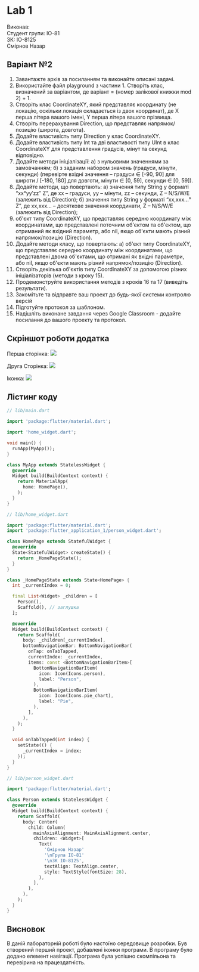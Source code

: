 # Lab 1

Виконав: <br/>
Студент групи: ІО-81 <br/>
ЗК: ІО-8125 <br/>
Смірнов Назар <br/>

## Варіант №2

1. Завантажте архів за посиланням та виконайте описані задачі.
2. Використайте файл playground з частини 1. Створіть клас, визначений за варіантом, де варіант = (номер залікової книжки mod 2) + 1.
3. Створіть клас CoordinateXY, який представляє координату (не локацію, оскільки локація складається із двох координат), де X перша літера вашого імені, Y перша літера вашого прізвища.
4. Створіть перерахування Direction, що представляє напрямок/позицію (широта, довгота).
5. Додайте властивість типу Direction у клас CoordinateXY.
6. Додайте властивість типу Int та дві властивості типу UInt в клас CoordinateXY для представлення градусів, мінут та секунд відповідно.
7. Додайте методи ініціалізації:
   a) з нульовими значеннями за замовчанням;
   б) з заданим набором значень (градуси, мінути, секунди) (перевірте вхідні значення – градуси ∈ [-90, 90] для широти / [-180, 180] для довготи, мінути ∈ [0, 59], секунди ∈ [0, 59]).
8. Додайте методи, що повертають:
   а) значення типу String у форматі “xx°yy′zz″ Z”, де xx – градуси, yy – мінути, zz – секунди, Z – N/S/W/E (залежить від Direction);
   б) значення типу String у форматі “xx,xxx...° Z”, де xx,xxx... – десяткове значення координати, Z – N/S/W/E (залежить від Direction);
9. об'єкт типу CoordinateXY, що представляє середню координату між координатами, що представлені поточним об'єктом та об'єктом, що отриманий як вхідний параметр, або nil, якщо об'єкти мають різний напрямок/позицію (Direction).
10. Додайте методи класу, що повертають:
    а) об'єкт типу CoordinateXY, що представляє середню координату між координатами, що представлені двома об'єктами, що отримані як вхідні параметри, або nil, якщо об'єкти мають різний напрямок/позицію (Direction).
11. Створіть декілька об'єктів типу CoordinateXY за допомогою різних ініціалізаторів (методи з кроку 15).
12. Продемонструйте використання методів з кроків 16 та 17 (виведіть результати).
13. Закомітьте та відправте ваш проект до будь-якої системи контролю версій
14. Підготуйте протокол за шаблоном.
15. Надішліть виконане завдання через Google Classroom - додайте посилання до вашого проекту та протокол.

## Скріншот роботи додатка

Перша сторінка:
![](readme_images/personal_page.png)

Друга Сторінка:
![](readme_images/other_page.png)

Іконка:
![](readme_images/show_icon.png)

## Лістинг коду

```dart {.line-numbers}
// lib/main.dart

import 'package:flutter/material.dart';

import 'home_widget.dart';

void main() {
  runApp(MyApp());
}

class MyApp extends StatelessWidget {
  @override
  Widget build(BuildContext context) {
    return MaterialApp(
      home: HomePage(),
    );
  }
}
```

```dart {.line-numbers}
// lib/home_widget.dart

import 'package:flutter/material.dart';
import 'package:flutter_application_1/person_widget.dart';

class HomePage extends StatefulWidget {
  @override
  State<StatefulWidget> createState() {
    return _HomePageState();
  }
}

class _HomePageState extends State<HomePage> {
  int _currentIndex = 0;

  final List<Widget> _children = [
    Person(),
    Scaffold(), // заглушка
  ];

  @override
  Widget build(BuildContext context) {
    return Scaffold(
      body: _children[_currentIndex],
      bottomNavigationBar: BottomNavigationBar(
        onTap: onTabTapped,
        currentIndex: _currentIndex,
        items: const <BottomNavigationBarItem>[
          BottomNavigationBarItem(
            icon: Icon(Icons.person),
            label: "Person",
          ),
          BottomNavigationBarItem(
            icon: Icon(Icons.pie_chart),
            label: "Pie",
          ),
        ],
      ),
    );
  }

  void onTabTapped(int index) {
    setState(() {
      _currentIndex = index;
    });
  }
}
```

```dart {.line-numbers highlight=14-16}
// lib/person_widget.dart

import 'package:flutter/material.dart';

class Person extends StatelessWidget {
  @override
  Widget build(BuildContext context) {
    return Scaffold(
      body: Center(
        child: Column(
          mainAxisAlignment: MainAxisAlignment.center,
          children: <Widget>[
            Text(
              'Смірнов Назар'
              '\nГрупа ІО-81'
              '\nЗК ІО-8125',
              textAlign: TextAlign.center,
              style: TextStyle(fontSize: 28),
            ),
          ],
        ),
      ),
    );
  }
}
```

## Висновок

В даній лабораторній роботі було настоїно середовище розробки. Був створений перший проект, добавлені іконки програми. В програму було додано елемент навігації. Програма була успішно скомпільона та перевірина на працездатність.
